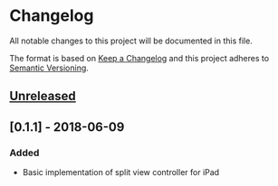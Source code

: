# Changelog
All notable changes to this project will be documented in this file.

The format is based on [Keep a Changelog](http://keepachangelog.com/en/1.0.0/) and this project adheres to [Semantic Versioning](http://semver.org/spec/v2.0.0.html).

## [Unreleased]

## [0.1.1] - 2018-06-09

### Added

- Basic implementation of split view controller for iPad

[Unreleased]: https://github.com/hisaac/tiime/compare/0.1.1...HEAD
[0.0.1]: https://github.com/hisaac/tiime/compare/f456065f95fddbf01029df8334e12ca5a3e44459...0.1.1
